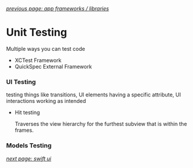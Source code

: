 *[previous page: app frameworks / libraries](https://github.com/RinniSwift/Computer-Science-with-iOS/blob/main/frameworks.md)*

# Unit Testing

Multiple ways you can test code

- XCTest Framework
- QuickSpec External Framework

### UI Testing

testing things like transitions, UI elements having a specific attribute, UI interactions working as intended

- Hit testing

    Traverses the view hierarchy for the furthest subview that is within the frames. 

### Models Testing

*[next page: swift ui](https://github.com/RinniSwift/Computer-Science-with-iOS/blob/main/swiftUI.md)*
